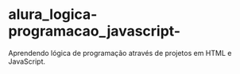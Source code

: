 # alura_logica-programacao_javascript-
Aprendendo lógica de programação através de projetos em HTML e JavaScript.

